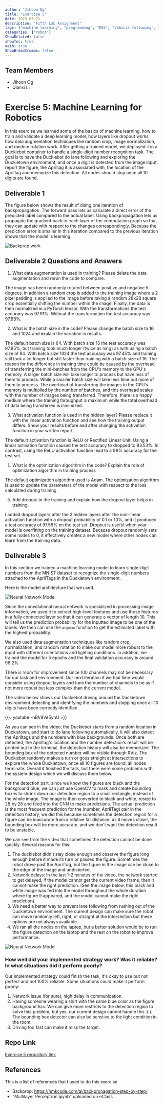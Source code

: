 ```yaml
---
author: "Jihoon Og"
title: "Exercise 5"
date: 2023-03-21
description: "Fifth Lab Assignment"
tags: ["machine learning", "programming", "ROS", "Vehicle following", "image recognition"]
categories: ["robot"]
ShowRelated: false
showToc: true
math: true
ShowBreadCrumbs: false
---
```


## Team Members

* Jihoon Og
* Qianxi Li

# Exercise 5: Machine Learning for Robotics

In this exercise we learned some of the basics of machine learning, how to train and validate a deep learning model, how layers like dropout works, how data augmentation techniques like random crop, image normalization, and random rotation work. After getting a trained model, we deployed it in a Duckiebot container to handle a single-digit number recognition task. The goal is to have the Duckiebot do lane following and exploring the Duckietown environment, and once a digit is detected from the image input, report the figure, the Apriltag it is associated with, the location of the Apriltag and memorize this detection. All nodes should stop once all 10 digits are found.

## Deliverable 1

The figure below shows the result of doing one iteration of backpropagation.
The forward pass lets us calculate a direct error of the predicted label compared to the actual label. Using backpropagation lets us propagate the gradient back to each layer of the computation graph so that they can update with respect to the changes correspondingly.
Because the prediction error is smaller in this iteration compared to the previous iteration shows that the model is learning.

![Backprop work](/uploads/backprop_work.png)

## Deliverable 2 Questions and Answers

1. What data augmentation is used in training? Please delete the data augmentation and rerun the code to compare.

The image has been randomly rotated between positive and negative 5 degrees, in addition a random crop is added to the training image where a 2 pixel padding is applied to the image before taking a random 28x28 square crop essentially shifting the number within the image. Finally, the data is then normalized in a PyTorch tensor.
With the transformations the test accuracy was 97.91%. Without the transformation the test accuracy was 97.88%.

2. What is the batch size in the code? Please change the batch size to 16 and 1024 and explain the variation in results.

The default batch size is 64. With batch size 16 the test accuracy was 97.85%, but training took much longer (twice as long) as with using a batch size of 64. With batch size 1024 the test accuracy was 97.45% and training still took a lot longer but still faster than training with a batch size of 16. The reason for the difference in training time could be caused by the overhead of transferring the mini-batches from the CPU's memory to the GPU's memory. A larger batch size will take longer to process but have less of them to process. While a smaller batch size will take less time but more of them to process. The overhead of transferring the images to the GPU's memory is multiplied by the number of batches, and this overhead scales with the number of images being transferred. Therefore, there is a happy medium where the training throughput is maximum while the total overhead of data being transferred is minimized.

3. What activation function is used in the hidden layer? Please replace it with the linear activation function and see how the training output differs. Show your results before and after changing the activation function in your written report.

The default activation function is ReLU or Rectified Linear Unit. Using a linear activation function caused the test accuracy to dropped to 83.53%. In contrast, using the ReLU activation function lead to a 98% accuracy for the test set. 

1. What is the optimization algorithm in the code? Explain the role of optimization algorithm in training process

The default optimization algorithm used is Adam. The optimization algorithm is used to update the parameters of the model with respect to the loss calculated during training.  

5. Add dropout in the training and explain how the dropout layer helps in training.

I added dropout layers after the 2 hidden layers after the non-linear activation function with a dropout probability of 0.1 or 10%, and it produced a test accuracy of 97.58% on the test set. Dropout is useful when your model is overfitting on the training dataset. Because dropout randomly sets some nodes to 0, it effectively creates a new model where other nodes can learn from the training data.

## Deliverable 3

In this section we trained a machine learning model to learn single-digit numbers from the MNIST dataset to recognize the single-digit numbers attached to the AprilTags in the Duckietown environment.

Here is the model architecture that we used.

![Neural Network Model](/uploads/NN_model.png)

Since the convolutional neural network is specialized in processing image information, we used it to extract high-level features and use those features in a fully connected layer so that it can generate a vector of length 10. This will tell us the prediction probability for the inputted image to be one of the labels. We then can use the `argmax` function to get the estimated label with the highest probability.

We also used data augmentation techniques like random crop, normalization, and random rotation to make our model more robust to the input with different orientations and lighting conditions. In addition, we trained the model for 5 epochs and the final validation accuracy is around 98.2%.

There is room for improvement since 100 channels may not be necessary for our task and environment. Our next iteration if we had time would consider using dropout layers and tune the number of channels to be as if not more robust but less complex than the current model.

The video below shows our Duckiebot driving around the Duckietown environment detecting and identifying the numbers and stopping once all 10 digits have been correctly identified.

{{< youtube -nBV8Ve5ynU >}}

As you can see in the video, the Duckiebot starts from a random location in Duckietown, and start to do lane following automatically. It will also detect the Apriltags and the numbers with blue backgrounds. Once both are detected, the Apriltag's location and the number detection's result will be printed out to the terminal, the detection history will also be memorized. The bounding box of the detected number will be visible through RViz. The Duckiebot randomly makes a turn or goes straight at intersections to explore the whole Duckietown, once all 10 figures are found, all nodes terminate. Overall it finished the task, but there were some problems with the system design which we will discuss them below.

For the detection part, since we know the figures are black and the background blue, we can just use OpenCV to mask and create bounding boxes to shrink down our detection region to a small rectangle, instead of the whole image. The image is then converted to black and white, resize to 28 by 28 and feed into the CNN to make predictions. The actual prediction is the most frequent prediction for the (number, AprilTag) pair in the detection history, we did this because sometimes the detection region for a figure can be inaccurate from a relative far distance, as it moves closer, the bounding box will be more accurate, and we don't want the detection result to be unstable.

We can see from the video that sometimes the detection cannot be done quickly. Several reasons for this:

1. The duckiebot didn't stay close enough and observe the figure long enough before it made its turn or passed the figure. Sometimes the robot drove past the AprilTag, but the figure in the image can be close to the edge of the image and undistorted.
2. Network delays: In the last 1-2 minutes of the video, the network started to get delayed, if the model cannot get the current video frame, then it cannot make the right prediction. (See the image below, this black and white image was fed into the model throughout the whole duration where figure 9 appeared, and the model cannot make the right prediction).
3. We need a better way to prevent lane following from rushing out of the Duckietown environment. The current design can make sure the robot can move randomly left, right, or straight at the intersection but these options are not always available.
4. We ran all the nodes on the laptop, but a better solution would be to run the figure detection on the laptop and the rest on the robot to improve performance.

![Neural Network Model](/uploads/number_detection_edge_case.png)

### How well did your implemented strategy work? Was it reliable? In what situations did it perform poorly?

Our implemented strategy could finish the task, it's okay to use but not perfect and not 100% reliable. Some situations could make it perform poorly:

1. Network issue (for sure), high delay in communication.
2. Having someone wearing a shirt with the same blue color as the figure background has. We can give more restricts to the detection region to solve this problem, but yes, our current design cannot handle this :( ). The bounding box detector can also be senstive to the light condition in the room.
3. Driving too fast can make it miss the target.

## Repo Link

[Exercise 5 repository link](https://github.com/jihoonog/CMPUT-503-Exercise-5)

## References

This is a list of references that I used to do this exercise.

* Backprop: https://hmkcode.com/ai/backpropagation-step-by-step/
* “Multilayer Perceptron.ipynb” uploaded on eClass